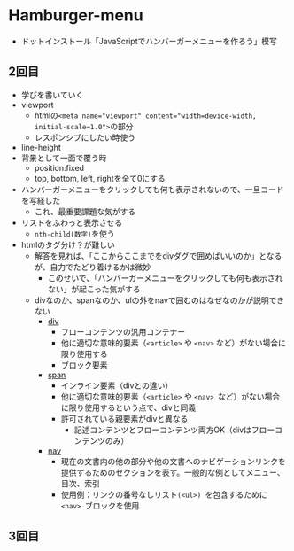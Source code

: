 # Hamburger-menu
- ドットインストール「JavaScriptでハンバーガーメニューを作ろう」模写

## 2回目
- 学びを書いていく
- viewport
    - htmlの`<meta name="viewport" content="width=device-width, initial-scale=1.0">`の部分
    - レスポンシブにしたい時使う
- line-height
- 背景として一面で覆う時
    - position:fixed
    - top, bottom, left, rightを全て0にする
- ハンバーガーメニューをクリックしても何も表示されないので、一旦コードを写経した
    - これ、最重要課題な気がする
- リストをふわっと表示させる
    - `nth-child(数字)`を使う
- htmlのタグ分け？が難しい
    - 解答を見れば、「ここからここまでをdivダグで囲めばいいのか」となるが、自力でたどり着けるかは微妙
        - このせいで、「ハンバーガーメニューをクリックしても何も表示されない」が起こった気がする
    - divなのか、spanなのか、ulの外をnavで囲むのはなぜなのかが説明できない
        - [div](https://developer.mozilla.org/ja/docs/Web/HTML/Element/div)
            - フローコンテンツの汎用コンテナー
            - 他に適切な意味的要素（`<article>` や `<nav>` など）がない場合に限り使用する
            - ブロック要素
        - [span](https://developer.mozilla.org/ja/docs/Web/HTML/Element/span)
            - インライン要素（divとの違い）
            - 他に適切な意味的要素（`<article>` や `<nav> `など）がない場合に限り使用するという点で、divと同義
            - 許可されている親要素がdivと異なる
                - 記述コンテンツとフローコンテンツ両方OK（divはフローコンテンツのみ）
        - [nav](https://developer.mozilla.org/ja/docs/Web/HTML/Element/nav)
            - 現在の文書内の他の部分や他の文書へのナビゲーションリンクを提供するためのセクションを表す。一般的な例としてメニュー、目次、索引
            - 使用例：リンクの番号なしリスト`(<ul>) `を包含するために `<nav> `ブロックを使用

## 3回目
